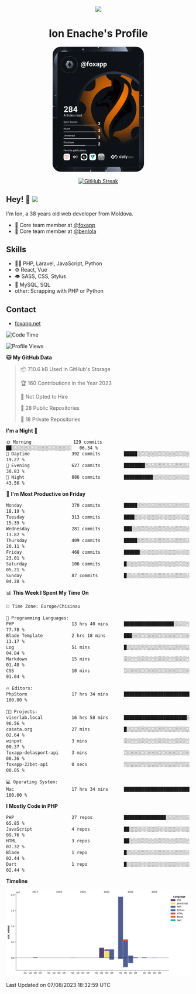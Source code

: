 <div id="header" align="center">
  <img src="https://media.giphy.com/media/M9gbBd9nbDrOTu1Mqx/giphy.gif" width="100"/>
	<h1>Ion Enache's Profile</h1>
</div>
<div align="center">
	<a href="https://app.daily.dev/foxapp"><img src="https://github.com/foxapp/foxapp/blob/master/devcard.svg" width="250" alt="Ion Enache's Dev Card"/></a>
</div>


<div align="center">
	
[![GitHub Streak](http://github-readme-streak-stats.herokuapp.com?user=foxapp&hide_border=true&date_format=M%20j%5B%2C%20Y%5D)](https://git.io/streak-stats)
	
</div>


## Hey! 👋 <img src="https://media.giphy.com/media/hvRJCLFzcasrR4ia7z/giphy.gif" width="30px"/>
I'm Ion, a 38 years old web developer from Moldova.


- 👥 Core team member at [@foxapp](https://github.com/foxapp)
- 👥 Core team member at [@benlola](https://github.com/benlola)

## Skills
- 👨‍💻 PHP, Laravel, JavaScript, Python
- ⚙️ React, Vue
- 👁️ SASS, CSS, Stylus
- 💽 MySQL, SQL
- other: Scrapping with PHP or Python

## Contact
- [foxapp.net](https://www.foxapp.net)

<!--START_SECTION:waka-->
![Code Time](http://img.shields.io/badge/Code%20Time-1%2C414%20hrs%2021%20mins-blue)

![Profile Views](http://img.shields.io/badge/Profile%20Views-0-blue)

**🐱 My GitHub Data** 

> 📦 710.6 kB Used in GitHub's Storage 
 > 
> 🏆 160 Contributions in the Year 2023
 > 
> 🚫 Not Opted to Hire
 > 
> 📜 28 Public Repositories 
 > 
> 🔑 18 Private Repositories 
 > 
**I'm a Night 🦉** 

```text
🌞 Morning                129 commits         ██░░░░░░░░░░░░░░░░░░░░░░░   06.34 % 
🌆 Daytime                392 commits         █████░░░░░░░░░░░░░░░░░░░░   19.27 % 
🌃 Evening                627 commits         ████████░░░░░░░░░░░░░░░░░   30.83 % 
🌙 Night                  886 commits         ███████████░░░░░░░░░░░░░░   43.56 % 
```
📅 **I'm Most Productive on Friday** 

```text
Monday                   370 commits         █████░░░░░░░░░░░░░░░░░░░░   18.19 % 
Tuesday                  313 commits         ████░░░░░░░░░░░░░░░░░░░░░   15.39 % 
Wednesday                281 commits         ███░░░░░░░░░░░░░░░░░░░░░░   13.82 % 
Thursday                 409 commits         █████░░░░░░░░░░░░░░░░░░░░   20.11 % 
Friday                   468 commits         ██████░░░░░░░░░░░░░░░░░░░   23.01 % 
Saturday                 106 commits         █░░░░░░░░░░░░░░░░░░░░░░░░   05.21 % 
Sunday                   87 commits          █░░░░░░░░░░░░░░░░░░░░░░░░   04.28 % 
```


📊 **This Week I Spent My Time On** 

```text
🕑︎ Time Zone: Europe/Chisinau

💬 Programming Languages: 
PHP                      13 hrs 40 mins      ███████████████████░░░░░░   77.78 % 
Blade Template           2 hrs 18 mins       ███░░░░░░░░░░░░░░░░░░░░░░   13.17 % 
Log                      51 mins             █░░░░░░░░░░░░░░░░░░░░░░░░   04.84 % 
Markdown                 15 mins             ░░░░░░░░░░░░░░░░░░░░░░░░░   01.48 % 
CSS                      10 mins             ░░░░░░░░░░░░░░░░░░░░░░░░░   01.04 % 

🔥 Editors: 
PhpStorm                 17 hrs 34 mins      █████████████████████████   100.00 % 

🐱‍💻 Projects: 
viserlab.local           16 hrs 58 mins      ████████████████████████░   96.56 % 
casata.org               27 mins             █░░░░░░░░░░░░░░░░░░░░░░░░   02.64 % 
winpot                   3 mins              ░░░░░░░░░░░░░░░░░░░░░░░░░   00.37 % 
foxapp-delasport-api     3 mins              ░░░░░░░░░░░░░░░░░░░░░░░░░   00.36 % 
foxapp-22bet-api         0 secs              ░░░░░░░░░░░░░░░░░░░░░░░░░   00.05 % 

💻 Operating System: 
Mac                      17 hrs 34 mins      █████████████████████████   100.00 % 
```

**I Mostly Code in PHP** 

```text
PHP                      27 repos            ████████████████░░░░░░░░░   65.85 % 
JavaScript               4 repos             ██░░░░░░░░░░░░░░░░░░░░░░░   09.76 % 
HTML                     3 repos             ██░░░░░░░░░░░░░░░░░░░░░░░   07.32 % 
Blade                    1 repo              █░░░░░░░░░░░░░░░░░░░░░░░░   02.44 % 
Dart                     1 repo              █░░░░░░░░░░░░░░░░░░░░░░░░   02.44 % 
```



**Timeline**

![Lines of Code chart](https://raw.githubusercontent.com/foxapp/foxapp/master/assets/bar_graph.png)


 Last Updated on 07/08/2023 18:32:59 UTC
<!--END_SECTION:waka-->
